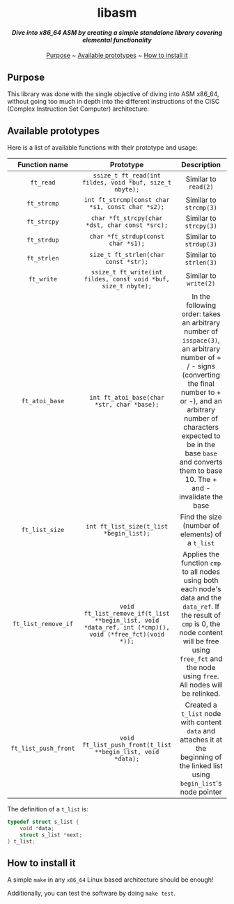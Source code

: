 <div align='center'>

# libasm
#### _Dive into x86_64 ASM by creating a simple standalone library covering elemental functionality_

[Purpose](#purpose) ~
[Available prototypes](#available-prototypes) ~
[How to install it](#how-to-install-it)

</div>

## Purpose
This library was done with the single objective of diving into ASM x86_64,
without going too much in depth into the different instructions of the
CISC (Complex Instruction Set Computer) architecture.

## Available prototypes
Here is a list of available functions with their prototype and usage:

| Function name        | Prototype                                                                                              | Description                                                                                                                                                                                                                                                                          |
| :------------------: | :----------------------------------------------------------------------------------------------------: | :----------------------------------------------------------------------------------------------------------------------------------------------------------------------------------------------------------------------------------------------------------------------------------: |
| `ft_read`            | `ssize_t ft_read(int fildes, void *buf, size_t nbyte);`                                                | Similar to `read(2)`                                                                                                                                                                                                                                                                 |
| `ft_strcmp`          | `int ft_strcmp(const char *s1, const char *s2);`                                                       | Similar to `strcmp(3)`                                                                                                                                                                                                                                                               |
| `ft_strcpy`          | `char *ft_strcpy(char *dst, char const *src);`                                                         | Similar to `strcpy(3)`                                                                                                                                                                                                                                                               |
| `ft_strdup`          | `char *ft_strdup(const char *s1);`                                                                     | Similar to `strdup(3)`                                                                                                                                                                                                                                                               |
| `ft_strlen`          | `size_t ft_strlen(char const *str);`                                                                   | Similar to `strlen(3)`                                                                                                                                                                                                                                                               |
| `ft_write`           | `ssize_t ft_write(int fildes, const void *buf, size_t nbyte);`                                         | Similar to `write(2)`                                                                                                                                                                                                                                                                |
| `ft_atoi_base`       | `int ft_atoi_base(char *str, char *base);`                                                             | In the following order: takes an arbitrary number of `isspace(3)`, an arbitrary number of + / - signs (converting the final number to + or -), and an arbitrary number of characters expected to be in the base `base` and converts them to base 10. The + and - invalidate the base |
| `ft_list_size`       | `int ft_list_size(t_list *begin_list);`                                                                | Find the size (number of elements) of a `t_list`                                                                                                                                                                                                                                     |
| `ft_list_remove_if`  | `void ft_list_remove_if(t_list **begin_list, void *data_ref, int (*cmp)(), void (*free_fct)(void *));` | Applies the function `cmp` to all nodes using both each node's data and the `data_ref`. If the result of `cmp` is 0, the node content will be free using `free_fct` and the node using `free`. All nodes will be relinked.                                                           |
| `ft_list_push_front` | `void ft_list_push_front(t_list **begin_list, void *data);`                                            | Created a `t_list` node with content `data` and attaches it at the beginning of the linked list using `begin_list`'s node pointer                                                                                                                                                    |

The definition of a `t_list` is:
```c
typedef struct s_list {
    void *data;
    struct s_list *next;
} t_list;
```

## How to install it
A simple `make` in any `x86_64` Linux based architecture should be enough!

Additionally, you can test the software by doing `make test`.
